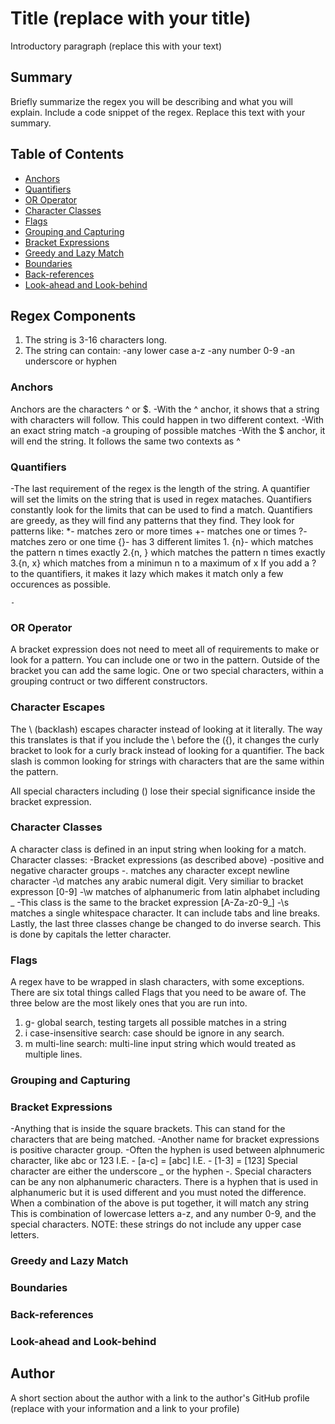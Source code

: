 # Title (replace with your title)

Introductory paragraph (replace this with your text)

## Summary

Briefly summarize the regex you will be describing and what you will explain. Include a code snippet of the regex. Replace this text with your summary.

## Table of Contents

- [Anchors](#anchors)
- [Quantifiers](#quantifiers)
- [OR Operator](#or-operator)
- [Character Classes](#character-classes)
- [Flags](#flags)
- [Grouping and Capturing](#grouping-and-capturing)
- [Bracket Expressions](#bracket-expressions)
- [Greedy and Lazy Match](#greedy-and-lazy-match)
- [Boundaries](#boundaries)
- [Back-references](#back-references)
- [Look-ahead and Look-behind](#look-ahead-and-look-behind)

## Regex Components
1. The string is 3-16 characters long.
2. The string can contain:
    -any lower case a-z
    -any number 0-9
    -an underscore or hyphen


### Anchors
Anchors are the characters ^ or $.
-With the ^ anchor, it shows that a string with characters will follow. This could happen in two different context.
    -With an exact string match
    -a grouping of possible matches
-With the $ anchor, it will end the string. It follows the same two contexts as ^
### Quantifiers
-The last requirement of the regex is the length of the string. A quantifier will set the limits on the string that is used in regex mataches. Quantifiers constantly look for the limits that can be used to find a match. 
Quantifiers are greedy, as they will find any patterns that they find. 
    They look for patterns like:
    *- matches zero or more times
    +- matches one or times
    ?- matches zero or one time
    {}- has 3 different limites
        1. {n}- which matches the pattern n times exactly
        2.{n, } which matches the pattern n times exactly
        3.{n, x} which matches from a minimun n to a maximum of x
If you add a ? to the quantifiers, it makes it lazy which makes it match only a few occurences as possible.          



    -
### OR Operator
A bracket expression does not need to meet all of requirements to make or look for a pattern. You can include one or two in the pattern.
Outside of the bracket you can add the same logic. One or two special characters, within a grouping contruct or two different constructors.
### Character Escapes 
The \ (backlash) escapes character instead of looking at it literally. The way this translates is that if you include the \ before the ({), it changes the curly bracket to look for a curly brack instead of looking for a quantifier. The back slash is common looking for strings with characters that are the same within the pattern.

All special characters including (\) lose their special significance inside the bracket expression. 

 
### Character Classes
A character class is defined in an input string when looking for a match. 
    Character classes:
        -Bracket expressions (as described above)
        -positive and negative character groups
        -. matches any character except newline character
        -\d matches any arabic numeral digit. Very similiar to bracket expresson [0-9] 
        -\w matches of alphanumeric from latin alphabet including _ -This class is the same to the bracket expression [A-Za-z0-9_]
        -\s matches a single whitespace character. It can include tabs and line breaks.  
        Lastly, the last three classes change be changed to do inverse search. This is done by capitals the letter character. 


### Flags
A regex have to be wrapped in slash characters, with some exceptions. There are six total things called Flags that you need to be aware of. The three below are the most likely ones that you are run into.
1. g- global search, testing targets all possible matches in a string
2. i case-insensitive search: case should be ignore in any search. 
3. m multi-line search: multi-line input string which would treated as multiple lines.

### Grouping and Capturing

### Bracket Expressions
-Anything that is inside the square brackets. This can stand for the characters that are being matched. 
-Another name for bracket expressions is positive character group.
-Often the hyphen is used between alphnumeric character, like abc or 123
    I.E. - [a-c] = [abc]
    I.E. - [1-3] = [123]
 Special character are either the underscore _ or the hyphen -. Special characters can be any non alphanumeric characters. There is a hyphen that is used in alphanumeric but it is used different and you must noted the difference. 
 When a combination of the above is put together, it will match any string This is combination of lowercase letters a-z, and any number 0-9, and the special characters.
 NOTE: these strings do not include any upper case letters.      
### Greedy and Lazy Match

### Boundaries

### Back-references

### Look-ahead and Look-behind

## Author

A short section about the author with a link to the author's GitHub profile (replace with your information and a link to your profile)

